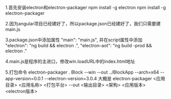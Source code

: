 1.首先安装electron和electron-packager
npm install -g electron
npm install -g electron-packager

2.因为angular项目已经建好了，所以package.json已经建好了，我们只需要建main.js

3.package.json中添加属性 
    "main": "main.js",
并在script属性中添加
        "electron": "ng build && electron .",
        "electron-aot": "ng build -prod && electron ."

4.main.js是程序的主进口，修改win.loadURL中的index.html地址

5.打包命令 electron-packager . Block --win --out ../BlockApp --arch=x64 --app-version=0.0.1 --electron-version=3.0.4
大概是    electron-packager <应用目录> <应用名称> <打包平台> --out <输出目录> <架构> <应用版本> <electron版本>